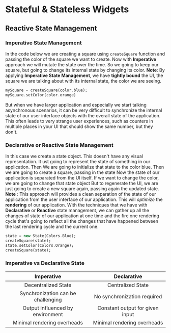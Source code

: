 # Stateful & Stateless Widgets

## Reactive State Management

### Imperative State Management

In the code below we are creating a square using `createSquare` function and passing the color of the square we want to create.
Now with **Imperative** approach we will mutate the state over the time.
So we going to keep our square, but going to change its internal state by changing its color.
**Note**: By applying **Imperative State Management**, we have **tightly bound** the UI, the square we are talking about with its internal state, the color we are seeing.

``` Dart
mySquare = createSquare(color.blue);
mySquare.setColor(color.orange)
```

But when we have larger application and especially we start talking asynchronous scenarios, it can be very difficult to synchronize the internal state of our user interface objects with the overall state of the application. This often leads to very strange user experiences, such as counters in multiple places in your UI that should show the same number, but they don't.

### Declarative or Reactive State Management

In this case we create a state object. This doesn't have any visual representation. It ust going to represent the state of something in our application.
Then We are going to initialize that state to the color blue.
Then we are going to create a square, passing in the state
Now the state of our application is separated from the UI itself.
If we want to change the color, we are going to change that state object
But to regenerate the UI, we are just going to create a new square again, passing again the updated state.
**Note** : This approach will provides a clean separation of the state of our application from the user interface of our application. This will *optimize* the **rendering** of our application.
With the techniques that we have with **Declarative** or **Reactive** state management, we can gather up all the changes of state of our application at one time and the fire one rendering cycle that's going to reflect all the changes that have happened between the last rendering cycle and the current one.

``` Dart
state = new State(Colors.Blue);
createSquare(state);
state.setColor(Colors.Orange);
createSquare(state);
```

### Imperative vs Declarative State

| Imperative                            | Declarative                       |
| :------:                              | :------:                          |
| Decentralized State                   | Centralized State                 |
| Synchronization can be challenging    | No synchronization required       |
| Output influenced by environment      | Constant output for given input   |
| Minimal rendering overheads           | Minimal rendering overheads       |
